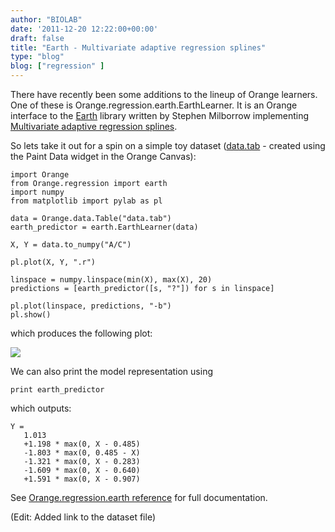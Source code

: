 ```yaml
---
author: "BIOLAB"
date: '2011-12-20 12:22:00+00:00'
draft: false
title: "Earth - Multivariate adaptive regression splines"
type: "blog"
blog: ["regression" ]
---
```


There have recently been some additions to the lineup of Orange learners. One of these is Orange.regression.earth.EarthLearner. It is an Orange interface to the [Earth](http://www.milbo.users.sonic.net/earth/) library written by Stephen Milborrow implementing [Multivariate adaptive regression splines](http://en.wikipedia.org/wiki/Multivariate_adaptive_regression_splines).

So lets take it out for a spin on a simple toy dataset ([data.tab](http://blog.biolab.si/wp-content/uploads/2011/12/13/data.tab) - created using the Paint Data widget in the Orange Canvas):




    
    import Orange
    from Orange.regression import earth
    import numpy
    from matplotlib import pylab as pl

    data = Orange.data.Table("data.tab")
    earth_predictor = earth.EarthLearner(data)

    X, Y = data.to_numpy("A/C")

    pl.plot(X, Y, ".r")

    linspace = numpy.linspace(min(X), max(X), 20)
    predictions = [earth_predictor([s, "?"]) for s in linspace]

    pl.plot(linspace, predictions, "-b")
    pl.show()





which produces the following plot:

![](/images/2011/12/13/earth_demo_2.png__600x470_q95_subject_location-407%2C297.png)


We can also print the model representation using




    
    print earth_predictor





which outputs:

    
    Y =
       1.013
       +1.198 * max(0, X - 0.485)
       -1.803 * max(0, 0.485 - X)
       -1.321 * max(0, X - 0.283)
       -1.609 * max(0, X - 0.640)
       +1.591 * max(0, X - 0.907)


See [Orange.regression.earth reference](https://orange-multitarget.readthedocs.io/en/0.9.2/Orange.regression.earth.html) for full documentation.

(Edit: Added link to the dataset file)
